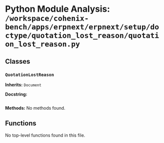 # Python Module Analysis: `/workspace/cohenix-bench/apps/erpnext/erpnext/setup/doctype/quotation_lost_reason/quotation_lost_reason.py`

## Classes

### `QuotationLostReason`
**Inherits:** `Document`


**Docstring:**
```

```

**Methods:**
No methods found.




## Functions

No top-level functions found in this file.
